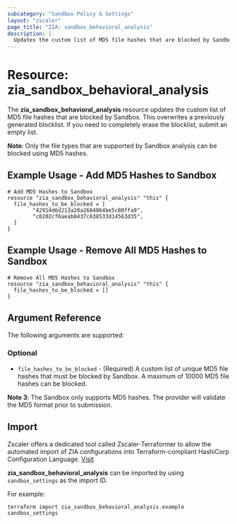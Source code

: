 ```yaml
---
subcategory: "Sandbox Policy & Settings"
layout: "zscaler"
page_title: "ZIA: sandbox_behavioral_analysis"
description: |-
  Updates the custom list of MD5 file hashes that are blocked by Sandbox.
---
```


# Resource: zia_sandbox_behavioral_analysis

The **zia_sandbox_behavioral_analysis** resource updates the custom list of MD5 file hashes that are blocked by Sandbox. This overwrites a previously generated blocklist. If you need to completely erase the blocklist, submit an empty list.

**Note**: Only the file types that are supported by Sandbox analysis can be blocked using MD5 hashes.

## Example Usage - Add MD5 Hashes to Sandbox

```hcl
# Add MD5 Hashes to Sandbox
resource "zia_sandbox_behavioral_analysis" "this" {
  file_hashes_to_be_blocked = [
        "42914d6d213a20a2684064be5c80ffa9",
        "c0202cf6aeab8437c638533d14563d35",
  ]
}
```

## Example Usage - Remove All MD5 Hashes to Sandbox

```hcl
# Remove All MD5 Hashes to Sandbox
resource "zia_sandbox_behavioral_analysis" "this" {
  file_hashes_to_be_blocked = []
}
```

## Argument Reference

The following arguments are supported:

### Optional

* `file_hashes_to_be_blocked` - (Required) A custom list of unique MD5 file hashes that must be blocked by Sandbox. A maximum of 10000 MD5 file hashes can be blocked.

**Note 3**: The Sandbox only supports MD5 hashes. The provider will validate the MD5 format prior to submission.

## Import

Zscaler offers a dedicated tool called Zscaler-Terraformer to allow the automated import of ZIA configurations into Terraform-compliant HashiCorp Configuration Language.
[Visit](https://github.com/zscaler/zscaler-terraformer)

**zia_sandbox_behavioral_analysis** can be imported by using `sandbox_settings` as the import ID.

For example:

```shell
terraform import zia_sandbox_behavioral_analysis.example sandbox_settings
```
